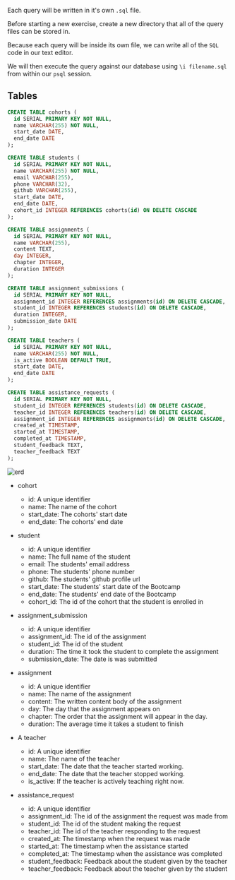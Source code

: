 Each query will be written in it's own `.sql` file.

Before starting a new exercise, create a new directory that all of the query files can be stored in.

Because each query will be inside its own file, we can write all of the `SQL` code in our text editor.

We will then execute the query against our database using `\i filename.sql` from within our `psql` session.

## Tables

```sql
CREATE TABLE cohorts (
  id SERIAL PRIMARY KEY NOT NULL,
  name VARCHAR(255) NOT NULL,
  start_date DATE,
  end_date DATE
);

CREATE TABLE students (
  id SERIAL PRIMARY KEY NOT NULL,
  name VARCHAR(255) NOT NULL,
  email VARCHAR(255),
  phone VARCHAR(32),
  github VARCHAR(255),
  start_date DATE,
  end_date DATE,
  cohort_id INTEGER REFERENCES cohorts(id) ON DELETE CASCADE
);

CREATE TABLE assignments (
  id SERIAL PRIMARY KEY NOT NULL,
  name VARCHAR(255),
  content TEXT,
  day INTEGER,
  chapter INTEGER,
  duration INTEGER
);

CREATE TABLE assignment_submissions (
  id SERIAL PRIMARY KEY NOT NULL,
  assignment_id INTEGER REFERENCES assignments(id) ON DELETE CASCADE,
  student_id INTEGER REFERENCES students(id) ON DELETE CASCADE,
  duration INTEGER,
  submission_date DATE
);

CREATE TABLE teachers (
  id SERIAL PRIMARY KEY NOT NULL,
  name VARCHAR(255) NOT NULL,
  is_active BOOLEAN DEFAULT TRUE,
  start_date DATE,
  end_date DATE
);

CREATE TABLE assistance_requests (
  id SERIAL PRIMARY KEY NOT NULL,
  student_id INTEGER REFERENCES students(id) ON DELETE CASCADE,
  teacher_id INTEGER REFERENCES teachers(id) ON DELETE CASCADE,
  assignment_id INTEGER REFERENCES assignments(id) ON DELETE CASCADE,
  created_at TIMESTAMP,
  started_at TIMESTAMP,
  completed_at TIMESTAMP,
  student_feedback TEXT,
  teacher_feedback TEXT
);
```
![erd](https://i.imgur.com/ReIYHPC.png)


- cohort
  - id: A unique identifier
  - name: The name of the cohort
  - start_date: The cohorts' start date
  - end_date: The cohorts' end date

- student
  - id: A unique identifier
  - name: The full name of the student
  - email: The students' email address
  - phone: The students' phone number
  - github: The students' github profile url
  - start_date: The students' start date of the Bootcamp
  - end_date: The students' end date of the Bootcamp
  - cohort_id: The id of the cohort that the student is enrolled in

- assignment_submission 
  - id: A unique identifier
  - assignment_id: The id of the assignment
  - student_id: The id of the student
  - duration: The time it took the student to complete the assignment
  - submission_date: The date is was submitted

- assignment
  - id: A unique identifier
  - name: The name of the assignment
  - content: The written content body of the assignment
  - day: The day that the assignment appears on
  - chapter: The order that the assignment will appear in the day.
  - duration: The average time it takes a student to finish

- A teacher
  - id: A unique identifier
  - name: The name of the teacher
  - start_date: The date that the teacher started working.
  - end_date: The date that the teacher stopped working.
  - is_active: If the teacher is actively teaching right now.

- assistance_request 
  - id: A unique identifier
  - assignment_id: The id of the assignment the request was made from
  - student_id: The id of the student making the request
  - teacher_id: The id of the teacher responding to the request
  - created_at: The timestamp when the request was made
  - started_at: The timestamp when the assistance started
  - completed_at: The timestamp when the assistance was completed
  - student_feedback: Feedback about the student given by the teacher
  - teacher_feedback: Feedback about the teacher given by the student

